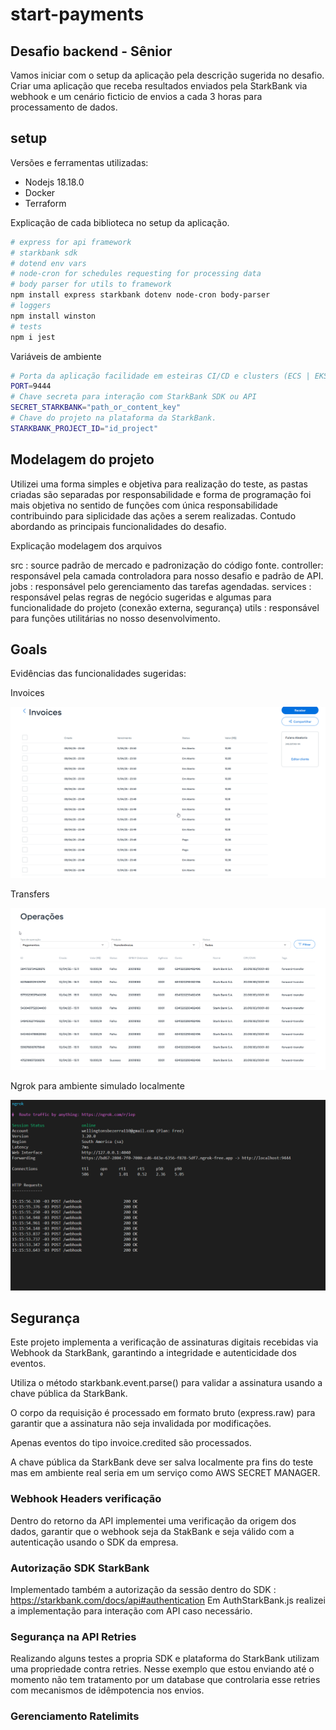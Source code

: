 # start-payments

## Desafio backend - Sênior

Vamos iniciar com o setup da aplicação pela descrição sugerida no desafio. Criar uma aplicação que receba resultados enviados pela StarkBank via webhook e um cenário ficticio de envios a cada 3 horas para processamento de dados.

## setup

Versões e ferramentas utilizadas:

- Nodejs 18.18.0
- Docker
- Terraform

Explicação de cada biblioteca no setup da aplicação.

```bash
# express for api framework
# starkbank sdk
# dotend env vars
# node-cron for schedules requesting for processing data
# body parser for utils to framework
npm install express starkbank dotenv node-cron body-parser
# loggers
npm install winston
# tests
npm i jest
```

Variáveis de ambiente

```bash
# Porta da aplicação facilidade em esteiras CI/CD e clusters (ECS | EKS)
PORT=9444
# Chave secreta para interação com StarkBank SDK ou API
SECRET_STARKBANK="path_or_content_key"
# Chave do projeto na plataforma da StarkBank.
STARKBANK_PROJECT_ID="id_project"
```

## Modelagem do projeto

Utilizei uma forma simples e objetiva para realização do teste, as pastas criadas são separadas por responsabilidade e forma de programação foi mais objetiva no sentido de funções com única responsabilidade contribuindo para siplicidade das ações a serem realizadas. Contudo abordando as principais funcionalidades do desafio.

Explicação modelagem dos arquivos

src       : source padrão de mercado e padronização do código fonte.
controller: responsável pela camada controladora para nosso desafio e padrão de API.
jobs      : responsável pelo gerenciamento das tarefas agendadas.
services  : responsável pelas regras de negócio sugeridas e algumas para funcionalidade do projeto (conexão externa, segurança)
utils     : responsável para funções utilitárias no nosso desenvolvimento.

## Goals

Evidências das funcionalidades sugeridas:

Invoices

![Envio dos Invoices para plataforma Sandbox](docs/invoices_created_plataforma.png)

Transfers

![Envio dos Transfers para plataforma Sandbox](docs/starkbank_transfers.png)

Ngrok para ambiente simulado localmente

![Logs ngrok localmente](docs/starkbank_ngrok.png)

## Segurança

Este projeto implementa a verificação de assinaturas digitais recebidas via Webhook da StarkBank, garantindo a integridade e autenticidade dos eventos.

Utiliza o método starkbank.event.parse() para validar a assinatura usando a chave pública da StarkBank.

O corpo da requisição é processado em formato bruto (express.raw) para garantir que a assinatura não seja invalidada por modificações.

Apenas eventos do tipo invoice.credited são processados.

A chave pública da StarkBank deve ser salva localmente pra fins do teste mas em ambiente real seria em um serviço como AWS SECRET MANAGER.

### Webhook Headers verificação

Dentro do retorno da API implementei uma verificação da origem dos dados, garantir que o webhook seja da StakBank e seja válido com a autenticação usando o SDK da empresa.

### Autorização SDK StarkBank

Implementado também a autorização da sessão dentro do SDK : <https://starkbank.com/docs/api#authentication>
Em AuthStarkBank.js realizei a implementação para interação com API caso necessário.

### Segurança na API Retries

Realizando alguns testes a propria SDK e plataforma do StarkBank utilizam uma propriedade contra retries.
Nesse exemplo que estou enviando até o momento não tem tratamento por um database que controlaria esse retries com mecanismos de idêmpotencia nos envios.

### Gerenciamento Ratelimits
